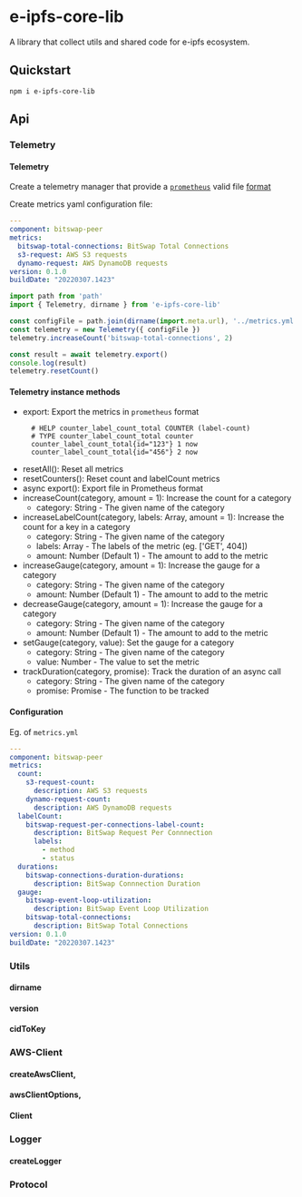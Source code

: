 # e-ipfs-core-lib

A library that collect utils and shared code for e-ipfs ecosystem.

## Quickstart

```
npm i e-ipfs-core-lib
```

## Api

### Telemetry
#### Telemetry

Create a telemetry manager that provide a [`prometheus`](https://github.com/prometheus) valid file [format](https://github.com/prometheus/docs/blob/main/content/docs/instrumenting/exposition_formats.md) 

Create metrics yaml configuration file:

```yaml
---
component: bitswap-peer
metrics:
  bitswap-total-connections: BitSwap Total Connections
  s3-request: AWS S3 requests
  dynamo-request: AWS DynamoDB requests
version: 0.1.0
buildDate: "20220307.1423"
```


```javascript
import path from 'path'
import { Telemetry, dirname } from 'e-ipfs-core-lib'

const configFile = path.join(dirname(import.meta.url), '../metrics.yml')
const telemetry = new Telemetry({ configFile })
telemetry.increaseCount('bitswap-total-connections', 2)

const result = await telemetry.export()
console.log(result)
telemetry.resetCount()
```

#### Telemetry instance methods
* export: Export the metrics in `prometheus` format
  ```
    # HELP counter_label_count_total COUNTER (label-count)
    # TYPE counter_label_count_total counter
    counter_label_count_total{id="123"} 1 now
    counter_label_count_total{id="456"} 2 now
    ```
* resetAll(): Reset all metrics
* resetCounters(): Reset count and labelCount metrics
* async export(): Export file in Prometheus format 
* increaseCount(category, amount = 1): Increase the count for a category
  * category: String - The given name of the category
* increaseLabelCount(category, labels: Array, amount = 1): Increase the count for a key in a category
  * category: String - The given name of the category
  * labels: Array<String> - The labels of the metric (eg. ['GET', 404])
  * amount: Number (Default 1) - The amount to add to the metric
* increaseGauge(category, amount = 1): Increase the gauge for a category
  * category: String - The given name of the category
  * amount: Number (Default 1) - The amount to add to the metric
* decreaseGauge(category, amount = 1): Increase the gauge for a category
  * category: String - The given name of the category
  * amount: Number (Default 1) - The amount to add to the metric
* setGauge(category, value): Set the gauge for a category
  * category: String - The given name of the category
  * value: Number - The value to set the metric
* trackDuration(category, promise): Track the duration of an async call
  * category: String - The given name of the category
  * promise: Promise - The function to be tracked

#### Configuration

Eg. of `metrics.yml`
```yaml
---
component: bitswap-peer
metrics:
  count:
    s3-request-count:
      description: AWS S3 requests
    dynamo-request-count:
      description: AWS DynamoDB requests
  labelCount:
    bitswap-request-per-connections-label-count:
      description: BitSwap Request Per Connnection
      labels:
        - method
        - status
  durations:
    bitswap-connections-duration-durations:
      description: BitSwap Connnection Duration
  gauge:
    bitswap-event-loop-utilization:
      description: BitSwap Event Loop Utilization
    bitswap-total-connections:
      description: BitSwap Total Connections
version: 0.1.0
buildDate: "20220307.1423"
```

### Utils
#### dirname
#### version
#### cidToKey

### AWS-Client
#### createAwsClient,
#### awsClientOptions,
#### Client

### Logger
#### createLogger

### Protocol

